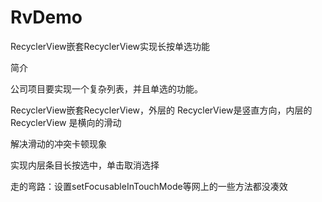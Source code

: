 # RvDemo
RecyclerView嵌套RecyclerView实现长按单选功能


简介


公司项目要实现一个复杂列表，并且单选的功能。

RecyclerView嵌套RecyclerView，外层的 RecyclerView是竖直方向，内层的 RecyclerView 是横向的滑动

解决滑动的冲突卡顿现象

实现内层条目长按选中，单击取消选择

走的弯路：设置setFocusableInTouchMode等网上的一些方法都没凑效


